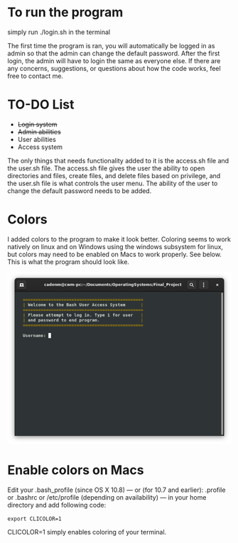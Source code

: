 # To run the program
simply run ./login.sh in the terminal

The first time the program is ran, you will automatically be logged in as admin so that the admin can change the default password. After the first login, the admin will have to login the same as everyone else. If there are any concerns, suggestions, or questions about how the code works, feel free to contact me.

# TO-DO List
* ~~Login system~~
* ~~Admin abilities~~
* User abilities
* Access system

The only things that needs functionality added to it is the access.sh file and the user.sh file. The access.sh file gives the user the ability to open directories and files, create files, and delete files based on privilege, and the user.sh file is what controls the user menu. The ability of the user to change the default password needs to be added.

# Colors
I added colors to the program to make it look better. Coloring seems to work natively on linux and on Windows using the windows subsystem for linux, but colors may need to be enabled on Macs to work properly. See below. This is what the program should look like.

![color preview](color_preview.png)

# Enable colors on Macs
Edit your .bash_profile (since OS X 10.8) — or (for 10.7 and earlier): .profile or .bashrc or /etc/profile (depending on availability) — in your home directory and add following code:
```
export CLICOLOR=1
```
CLICOLOR=1 simply enables coloring of your terminal.
